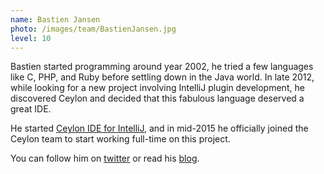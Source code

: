 ```yaml
---
name: Bastien Jansen
photo: /images/team/BastienJansen.jpg
level: 10
---
```

<!-- level explanation
1: founder and fearless leaders
10: active team with heavy involvement
100: casual contributors
1000: retired

 -->

Bastien started programming around year 2002, he tried a few languages like C, PHP, and Ruby before
settling down in the Java world. In late 2012, while looking for a new project involving IntelliJ 
plugin development, he discovered Ceylon and decided that this fabulous language deserved a great IDE.

He started [Ceylon IDE for IntelliJ](https://github.com/ceylon/ceylon-ide-intellij), and in mid-2015
he officially joined the Ceylon team to start working full-time on this project. 
   
You can follow him on [twitter](https://twitter.com/BastienJansen) or read his [blog](bjansen.github.io).
